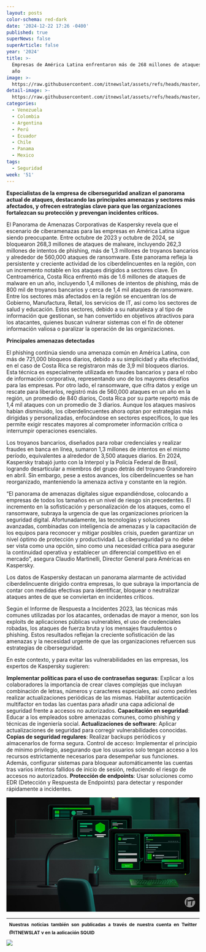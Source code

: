 ```yaml
---
layout: posts
color-schema: red-dark
date: '2024-12-22 17:26 -0400'
published: true
superNews: false
superArticle: false
year: '2024'
title: >-
  Empresas de América Latina enfrentaron más de 268 millones de ataques en un
  año
image: >-
  https://raw.githubusercontent.com/itnewslat/assets/refs/heads/master/img/540x320/Teclado-p.jpg
detail-image: >-
  https://raw.githubusercontent.com/itnewslat/assets/refs/heads/master/img/1024x680/Teclado-g.jpg
categories:
  - Venezuela
  - Colombia
  - Argentina
  - Perú
  - Ecuador
  - Chile
  - Panama
  - Mexico
tags:
  - Seguridad
week: '51'
---
```

**Especialistas de la empresa de ciberseguridad analizan el panorama actual de ataques, destacando las principales amenazas y sectores más afectados, y ofrecen estrategias clave para que las organizaciones fortalezcan su protección y prevengan incidentes críticos.**

El Panorama de Amenazas Corporativas de Kaspersky revela que el escenario de ciberamenazas para las empresas en América Latina sigue siendo preocupante. Entre octubre de 2023 y octubre de 2024, se bloquearon 268,3 millones de ataques de malware, incluyendo 262,3 millones de intentos de phishing, más de 1,3 millones de troyanos bancarios y alrededor de 560,000  ataques de ransomware. Este panorama refleja la persistente y creciente actividad de los ciberdelincuentes en la región, con un incremento notable en los ataques dirigidos a sectores clave. En Centroamérica, Costa Rica enfrentó más de 1.6 millones de ataques de malware en un año, incluyendo 1,4 millones de intentos de phishing, más de 800 mil de troyanos bancarios y cerca de 1,4 mil ataques de ransomware. 
Entre los sectores más afectados en la región se encuentran los de Gobierno, Manufactura, Retail, los servicios de IT, así como los sectores de salud y educación. Estos sectores, debido a su naturaleza y al tipo de información que gestionan, se han convertido en objetivos atractivos para los atacantes, quienes buscan vulnerar sistemas con el fin de obtener información valiosa o paralizar la operación de las organizaciones.

**Principales amenazas detectadas**

El phishing continúa siendo una amenaza común en América Latina, con más de 721,000 bloqueos diarios, debido a su simplicidad y alta efectividad, en el caso de Costa Rica se registraron más de 3,9 mil bloqueos diarios. Esta técnica es especialmente utilizada en fraudes bancarios y para el robo de información corporativa, representando uno de los mayores desafíos para las empresas. Por otro lado, el ransomware, que cifra datos y exige un rescate para liberarlos, registró más de 560,000 ataques en un año en la región, un promedio de 840 diarios, Costa Rica por su parte reportó más de 1,4 mil ataques con un promedio de 3 diarios. Aunque los ataques masivos habían disminuido, los ciberdelincuentes ahora optan por estrategias más dirigidas y personalizadas, enfocándose en sectores específicos, lo que les permite exigir rescates mayores al comprometer información crítica o interrumpir operaciones esenciales. 

Los troyanos bancarios, diseñados para robar credenciales y realizar fraudes en banca en línea, sumaron 1,3 millones de intentos en el mismo período, equivalentes a alrededor de 3,500 ataques diarios. En 2024, Kaspersky trabajó junto con la Interpol y la Policía Federal de Brasil, logrando desarticular a miembros del grupo detrás del troyano Grandoreiro en abril. Sin embargo, pese a estos avances, los ciberdelincuentes se han reorganizado, manteniendo la amenaza activa y constante en la región.

“El panorama de amenazas digitales sigue expandiéndose, colocando a empresas de todos los tamaños en un nivel de riesgo sin precedentes. El incremento en la sofisticación y personalización de los ataques, como el ransomware, subraya la urgencia de que las organizaciones prioricen la seguridad digital. Afortunadamente, las tecnologías y soluciones avanzadas, combinadas con inteligencia de amenazas y la capacitación de los equipos para reconocer y mitigar posibles crisis, pueden garantizar un nivel óptimo de protección y productividad. La ciberseguridad ya no debe ser vista como una opción, sino como una necesidad crítica para asegurar la continuidad operativa y establecer un diferencial competitivo en el mercado”, asegura Claudio Martinelli, Director General para Américas en Kaspersky.

Los datos de Kaspersky destacan un panorama alarmante de actividad ciberdelincuente dirigido contra empresas, lo que subraya la importancia de contar con medidas efectivas para identificar, bloquear o neutralizar ataques antes de que se conviertan en incidentes críticos. 

Según el Informe de Respuesta a Incidentes 2023, las técnicas más comunes utilizadas por los atacantes, ordenadas de mayor a menor, son los exploits de aplicaciones públicas vulnerables, el uso de credenciales robadas, los ataques de fuerza bruta y los mensajes fraudulentos o phishing. Estos resultados reflejan la creciente sofisticación de las amenazas y la necesidad urgente de que las organizaciones refuercen sus estrategias de ciberseguridad.

En este contexto, y para evitar las vulnerabilidades en las empresas, los expertos de Kaspersky sugieren:

**Implementar políticas para el uso de contraseñas seguras**: Explicar a los colaboradores la importancia de crear claves complejas que incluyan combinación de letras, números y caracteres especiales, así como pedirles realizar actualizaciones periódicas de las mismas. Habilitar autenticación multifactor en todas las cuentas para añadir una capa adicional de seguridad frente a accesos no autorizados.
**Capacitación en seguridad**: Educar a los empleados sobre amenazas comunes, como phishing y técnicas de ingeniería social.
**Actualizaciones de software**: Aplicar actualizaciones de seguridad para corregir vulnerabilidades conocidas.
**Copias de seguridad regulares**: Realizar backups periódicos y almacenarlos de forma segura.
Control de acceso: Implementar el principio de mínimo privilegio, asegurando que los usuarios solo tengan acceso a los recursos estrictamente necesarios para desempeñar sus funciones. Además, configurar sistemas para bloquear automáticamente las cuentas tras varios intentos fallidos de inicio de sesión, reduciendo el riesgo de accesos no autorizados.
**Protección de endpoints**: Usar soluciones como EDR (Detección y Respuesta de Endpoints) para detectar y responder rápidamente a incidentes.

![](https://raw.githubusercontent.com/itnewslat/assets/refs/heads/master/img/540x320/Teclado-p.jpg)

<table style="height: 42px;" width="569">
<tbody>
<tr>
<td style="text-align: justify;"><sub><strong>Nuestras noticias también son publicadas a través de nuestra cuenta en Twitter <a href="https://twitter.com/itnewslat?lang=es">@ITNEWSLAT</a> y en la aplicación <a href="https://squidapp.co/en/">SQUID</a></strong></sub></td>
</tr>
</tbody>
</table>

<img src="https://tracker.metricool.com/c3po.jpg?hash=56f88a41e39ab42c063cc51676587a04"/>